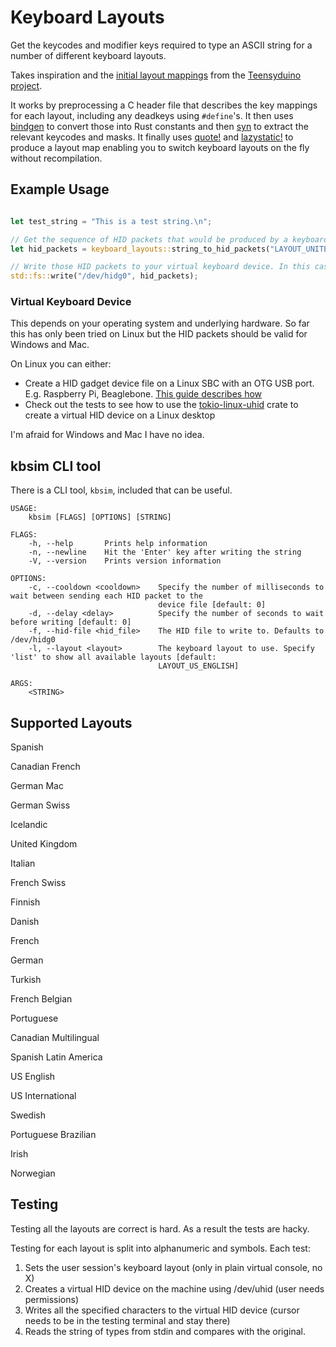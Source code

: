 # Keyboard Layouts

Get the keycodes and modifier keys required to type an ASCII string for a number of different keyboard layouts. 

Takes inspiration and the [initial layout mappings](https://github.com/PaulStoffregen/cores/blob/master/teensy3/keylayouts.h) from the [Teensyduino project](https://github.com/PaulStoffregen/cores).

It works by preprocessing a C header file that describes the key mappings for each layout, including any deadkeys using `#define`'s. It then uses [bindgen](https://docs.rs/bindgen/0.47.2/bindgen/) to convert those into Rust constants and then [syn](https://docs.rs/syn/0.15.26/syn/) to extract the relevant keycodes and masks. It finally uses [quote!](https://docs.rs/quote/0.6.11/quote/) and [lazystatic!](https://docs.rs/lazy_static/1.2.0/lazy_static/) to produce a layout map enabling you to switch keyboard layouts on the fly without recompilation. 

## Example Usage

```rust

let test_string = "This is a test string.\n";

// Get the sequence of HID packets that would be produced by a keyboard with the specified layout
let hid_packets = keyboard_layouts::string_to_hid_packets("LAYOUT_UNITED_KINGDOM", test_string).unwrap();

// Write those HID packets to your virtual keyboard device. In this case a OTG HID gadget device file (linux).
std::fs::write("/dev/hidg0", hid_packets);
```

### Virtual Keyboard Device

This depends on your operating system and underlying hardware. So far this has only been tried on Linux but the HID packets should be valid for Windows and Mac.

On Linux you can either:
- Create a HID gadget device file on a Linux SBC with an OTG USB port. E.g. Raspberry Pi, Beaglebone. [This guide describes how](https://www.isticktoit.net/?p=1383)
- Check out the tests to see how to use the [tokio-linux-uhid](https://crates.io/crates/tokio-linux-uhid) crate to create a virtual HID device on a Linux desktop

I'm afraid for Windows and Mac I have no idea.

## kbsim CLI tool

There is a CLI tool, `kbsim`, included that can be useful.
```
USAGE:
    kbsim [FLAGS] [OPTIONS] [STRING]

FLAGS:
    -h, --help       Prints help information
    -n, --newline    Hit the 'Enter' key after writing the string
    -V, --version    Prints version information

OPTIONS:
    -c, --cooldown <cooldown>    Specify the number of milliseconds to wait between sending each HID packet to the
                                 device file [default: 0]
    -d, --delay <delay>          Specify the number of seconds to wait before writing [default: 0]
    -f, --hid-file <hid_file>    The HID file to write to. Defaults to /dev/hidg0
    -l, --layout <layout>        The keyboard layout to use. Specify 'list' to show all available layouts [default:
                                 LAYOUT_US_ENGLISH]

ARGS:
    <STRING>  
```

## Supported Layouts 

Spanish

Canadian French

German Mac

German Swiss

Icelandic

United Kingdom

Italian

French Swiss

Finnish

Danish

French

German

Turkish

French Belgian

Portuguese

Canadian Multilingual

Spanish Latin America

US English

US International

Swedish

Portuguese Brazilian

Irish

Norwegian

## Testing 

Testing all the layouts are correct is hard. As a result the tests are hacky.

Testing for each layout is split into alphanumeric and symbols.
Each test:
1. Sets the user session's keyboard layout (only in plain virtual console, no X)
1. Creates a virtual HID device on the machine using /dev/uhid (user needs permissions)
1. Writes all the specified characters to the virtual HID device (cursor needs to be in the testing terminal and stay there)
1. Reads the string of types from stdin and compares with the original.

